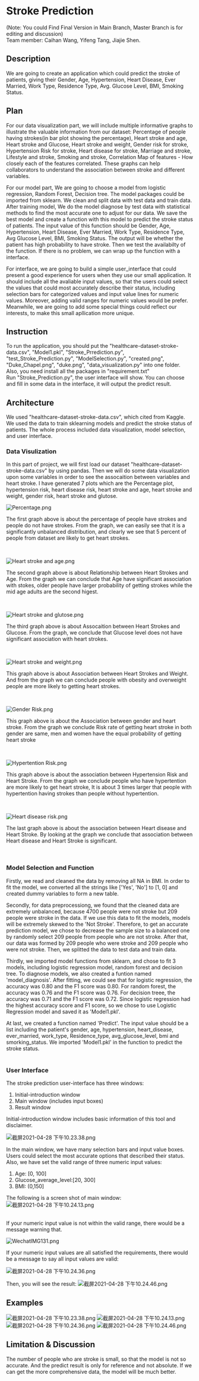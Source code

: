 # Stroke Prediction 
(Note: You could Find Final Version in Main Branch, Master Branch is for editing and discussion)  
Team member: Caihan Wang, Yifeng Tang, Jiajie Shen. 

## Description
We are going to create an application which could predict the stroke of patients, giving their Gender, Age, Hypertension, Heart Disease, Ever Married, Work Type, Residence Type, Avg. Glucose Level, BMI, Smoking Status.

## Plan
For our data visualization part, we will include multiple informative graphs to illustrate the valuable information from our dataset: Percentage of people having strokes(in bar plot showing the percentage), Heart stroke and age, Heart stroke and Glucose, Heart stroke and weight, Gender risk for stroke, Hypertension Risk for stroke, Heart disease for stroke, Marriage and stroke, Lifestyle and stroke, Smoking and stroke, Correlation Map of features - How closely each of the features correlated. These graphs can help collaborators to understand the association between stroke and different variables.  

For our model part, We are going to choose a model from logistic regression, Random Forest, Decision tree. The model packages could be imported from sklearn. We clean and split data with test data and train data. After training model, We do the model diagnose by test data with statistical methods to find the most accurate one to adjust for our data. We save the best model and create a function with this model to predict the stroke status of patients. The input value of this function should be Gender, Age, Hypertension, Heart Disease, Ever Married, Work Type, Residence Type, Avg Glucose Level, BMI, Smoking Status. The output will be whether the patient has high probability to have stroke. Then we test the availabilty of the function. If there is no problem, we can wrap up the function with a interface.  

For interface, we are going to build a simple user_interface that could present a good experience for users when they use our small application. It should include all the avaliable input values, so that the users could select the values that could most accurately describe their status, including selection bars for categorized values and input value lines for numeric values. Moreover, adding valid ranges for numeric values would be prefer. Meanwhile, we are going to add some special things could reflect our interests, to make this small apllication more unique. 


## Instruction
To run the application, you should put the "healthcare-dataset-stroke-data.csv", "Model1.pkl", "Stroke_Prrediction.py", "test_Stroke_Prediction.py", "ModelSelection.py", "created.png", "Duke_Chapel.png", "duke.png", "data_visualization.py" into one folder. Also, you need install all the packages in "requirement.txt"  
Run "Stroke_Prediction.py", the user interface will show. You can choose and fill in some data in the interface, it will output the predict result.  


## Architecture
We used "healthcare-dataset-stroke-data.csv", which cited from Kaggle. We used the data to train sklearning models and predict the stroke status of patients. The whole process included data visualization, model selection, and user interface.  

### Data Visulization

In this part of project, we will first load our dataset "healthcare-dataset-stroke-data.csv" by using pandas. Then we will do some data visualization upon some variables in order to see the assocaition between variables and heart stroke. I have generated 7 plots which are the Percentage plot, hypertension risk, heart disease risk, heart stroke and age, heart stroke and weight, gender risk, heart stroke and glutose. 


![Percentage.png](https://i.loli.net/2021/04/28/36VBHXQvLlUYMJG.png)

The first graph above is about the percentage of people have strokes and people do not have strokes. From the graph, we can easily see that it is a significantly unbalanced distribution, and clearly we see that 5 percent of people from dataset are likely to get heart strokes.

<br>  

![Heart stroke and age.png](https://i.loli.net/2021/04/28/IKgXA9T5mF2i7Pl.png)

The second graph above is about Relationship between Heart Strokes and Age. From the graph we can conclude that Age have significant association with stokes, older people have larger probability of getting strokes while the mid age adults are the second higest.

<br>  

![Heart stroke and glutose.png](https://i.loli.net/2021/04/28/VoSKzRcDmWveY4j.png)

The third graph above is about Assocaition between Heart Strokes and Glucose. From the graph, we conclude that Glucose level does not have significant association with heart strokes.

<br>  

![Heart stroke and weight.png](https://i.loli.net/2021/04/28/e5q1yiH3xVmsGgD.png)

This graph above is about Association between Heart Strokes and Weight. And from the graph we can conclude people with obesity and overweight people are more likely to getting heart strokes.

<br>  

![Gender Risk.png](https://i.loli.net/2021/04/28/XkjvLVFbW2Q54Tu.png)

This graph above is about the Association between gender and heart stroke. From the graph we conclude Risk rate of getting heart stroke in both gender are same, men and women have the equal probability of getting heart stroke

<br>

![Hypertention Risk.png](https://i.loli.net/2021/04/28/hcGIHfy2bnLJVFZ.png)

This graph above is about the association between Hypertension Risk and Heart Stroke. From the graph we conclude people who have hypertention are more likely to get heart stroke, It is about 3 times larger that people with hypertention having strokes than people without hypertention.

<br>

![Heart disease risk.png](https://i.loli.net/2021/04/28/2EedG9UAnmatc54.png)

The last graph above is about the association between Heart disease and Heart Stroke. By looking at the graph we conclude that association between Heart disease and Heart Stroke is significant.

<br>



### Model Selection and Function
Firstly, we read and cleaned the data by removing all NA in BMI. In order to fit the model, we converted all the strings like ['Yes', 'No'] to [1, 0] and created dummy variables to form a new table.  

Secondly, for data preprocessiong, we found that the cleaned data are extremely unbalanced, because 4700 people were not stroke but 209 people were stroke in the data. If we use this data to fit the models, models will be extremely skewed to the 'Not Stroke'. Therefore, to get an accurate prediction model, we chose to decrease the sample size to a balanced one by randomly select 209 people from people who are not stroke. After that, our data was formed by 209 people who were stroke and 209 people who were not stroke. Then, we splitted the data to test data and train data.  

Thirdly, we imported model functions from sklearn, and chose to fit 3 models, including logistic regression model, random forest and decision tree. To diagnose models, we also created a funtion named 'model_diagnosis'. After fitting, we could see that for logistic regression, the accuracy was 0.80 and the F1 score was 0.80. For random forest, the accuracy was 0.76 and the F1 score was 0.76. For decision treee, the accuracy was 0.71 and the F1 score was 0.72. Since logistic regression had the highest accuracy score and F1 score, so we chose to use Logistic Regression model and saved it as 'Model1.pkl'.  

At last, we created a function named 'Predict'. The input value should be a list including the patient's gender, age, hypertension, heart_disease, ever_married, work_type, Residence_type, avg_glucose_level, bmi and smorking_status. We imported 'Model1.pkl' in the function to predict the stroke status.  
<br>


### User Interface
The stroke prediction user-interface has three windows:
<br>
1. Initial-introduction window
2. Main window (includes input boxes)
3. Result window


Initial-introduction window includes basic information of this tool and disclaimer.


![截屏2021-04-28 下午10.23.38.png](https://i.loli.net/2021/04/28/VmA3QkDqBar6hj7.png)

In the main window, we have many selection bars and input value boxes. Users could select the most accurate options that described their status. Also, we have set the valid range of three numeric input values:
<br>
1. Age: [0, 100]
2. Glucose_average_level:[20, 300]
3. BMI: (0,150]

The following is a screen shot of  main window:
![截屏2021-04-28 下午10.24.13.png](https://i.loli.net/2021/04/28/6Ocjzy5EaQCLZNH.png)

<br>
If your numeric input value is not within the valid range, there would be a message warning that.

![WechatIMG131.png](https://i.loli.net/2021/04/28/5LkNmgSMo6cCQt3.png)

If your numeric input values are all satisfied the requirements, there would be a message to say all input values are valid:

![截屏2021-04-28 下午10.24.36.png](https://i.loli.net/2021/04/28/UP1bSQv3uzIlca8.png)

Then, you will see the result:
![截屏2021-04-28 下午10.24.46.png](https://i.loli.net/2021/04/28/S1YEsC6Ud4ciyMq.png)


## Examples
![截屏2021-04-28 下午10.23.38.png](https://i.loli.net/2021/04/28/VmA3QkDqBar6hj7.png)
![截屏2021-04-28 下午10.24.13.png](https://i.loli.net/2021/04/28/6Ocjzy5EaQCLZNH.png)
![截屏2021-04-28 下午10.24.36.png](https://i.loli.net/2021/04/28/UP1bSQv3uzIlca8.png)
![截屏2021-04-28 下午10.24.46.png](https://i.loli.net/2021/04/28/S1YEsC6Ud4ciyMq.png)

## Limitation & Discussion
The number of people who are stroke is small, so that the model is not so accurate. And the predict result is only for reference and not absolute. If we can get the more comprehensive data, the model will be much better.  
